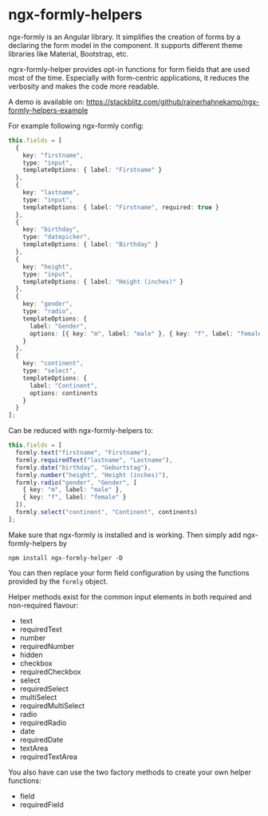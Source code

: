 # ngx-formly-helpers

ngx-formly is an Angular library. It simplifies the creation of forms by a declaring the form model in the component. It supports different theme libraries like Material, Bootstrap, etc.

ngrx-formly-helper provides opt-in functions for form fields that are used most of the time. Especially with form-centric applications, it reduces the verbosity and makes the code more readable.

A demo is available on: https://stackblitz.com/github/rainerhahnekamp/ngx-formly-helpers-example

For example following ngx-formly config:

```typescript
this.fields = [
  {
    key: "firstname",
    type: "input",
    templateOptions: { label: "Firstname" }
  },
  {
    key: "lastname",
    type: "input",
    templateOptions: { label: "Firstname", required: true }
  },
  {
    key: "birthday",
    type: "datepicker",
    templateOptions: { label: "Birthday" }
  },
  {
    key: "height",
    type: "input",
    templateOptions: { label: "Height (inches)" }
  },
  {
    key: "gender",
    type: "radio",
    templateOptions: {
      label: "Gender",
      options: [{ key: "m", label: "male" }, { key: "f", label: "female" }]
    }
  },
  {
    key: "continent",
    type: "select",
    templateOptions: {
      label: "Continent",
      options: continents
    }
  }
];
```

Can be reduced with ngx-formly-helpers to:

```typescript
this.fields = [
  formly.text("firstname", "Firstname"),
  formly.requiredText("lastname", "Lastname"),
  formly.date("birthday", "Geburtstag"),
  formly.number("height", "Height (inches)"),
  formly.radio("gender", "Gender", [
    { key: "m", label: "male" },
    { key: "f", label: "female" }
  ]),
  formly.select("continent", "Continent", continents)
];
```

Make sure that ngx-formly is installed and is working. Then simply add ngx-formly-helpers by

`npm install ngx-formly-helper -D`

You can then replace your form field configuration by using the functions provided by the `formly` object.

Helper methods exist for the common input elements in both required and non-required flavour:
* text
* requiredText
* number
* requiredNumber
* hidden
* checkbox
* requiredCheckbox
* select
* requiredSelect
* multiSelect
* requiredMultiSelect
* radio
* requiredRadio
* date
* requiredDate
* textArea
* requiredTextArea 

You also have can use the two factory methods to create your own helper functions:
* field
* requiredField
